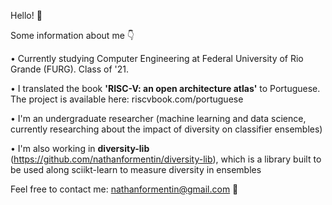 Hello! :wave:

Some information about me :point_down:

• Currently studying Computer Engineering at Federal University of Rio Grande (FURG). Class of '21.

• I translated the book **'RISC-V: an open architecture atlas'** to Portuguese. The project is available here: riscvbook.com/portuguese

• I'm an undergraduate researcher (machine learning and data science, currently researching about the impact of diversity on classifier ensembles)

• I'm also working in **diversity-lib** (https://github.com/nathanformentin/diversity-lib), which is a library built to be used along sciikt-learn to measure diversity in ensembles


Feel free to contact me: nathanformentin@gmail.com :e-mail:





